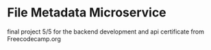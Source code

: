 # File Metadata Microservice

final project 5/5 for the backend development and api certificate from Freecodecamp.org
